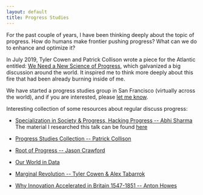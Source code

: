 ```yaml
---
layout: default
title: Progress Studies
---
```


For the past couple of years, I have been thinking deeply about the topic of progress. How do humans make frontier pushing progress? What can we do to enhance and optimize it?
 
In July 2019, Tyler Cowen and Patrick Collison wrote a piece for the Atlantic entitled: [We Need a New Science of Progress](https://www.theatlantic.com/science/archive/2019/07/we-need-new-science-progress/594946/), which galvanized a big discussion around the world. It inspired me to think more deeply about this fire that had been already burning inside of me.

We have started a progress studies group in San Francisco (virtually across the world), and if you are interested, please [let me know](mailto:abhisharma.b@gmail.com).

Interesting collection of some resources about regular discuss progress:  


* [Specialization in Society & Progress, Hacking Progress -- Abhi Sharma](https://youtu.be/6ZiQQ6Lalm0)  
The material I researched this talk can be found [here](https://drive.google.com/drive/folders/1WZwM5VNmpnvSqbjqf43dQcKtw_0RC0ds)

* [Progress Studies Collection -- Patrick Collison](https://patrickcollison.com/progress)

* [Root of Progress -- Jason Crawford](https://rootsofprogress.org/)

* [Our World in Data](https://twitter.com/OurWorldInData)

* [Marginal Revolution -- Tyler Cowen & Alex Tabarrok](https://marginalrevolution.com/) 

* [Why Innovation Accelerated in Britain 1547-1851 -- Anton Howes](https://www.antonhowes.com/)

 
